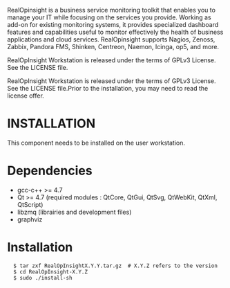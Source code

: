 RealOpinsight is a business service monitoring toolkit that enables you to manage your IT while focusing on the services you provide. Working as add-on for existing monitoring systems, it provides specialized dashboard features and capabilities useful to monitor effectively the health of business applications and cloud services. RealOpinsight supports Nagios, Zenoss, Zabbix, Pandora FMS, Shinken, Centreon, Naemon, Icinga, op5, and more. 

RealOpInsight Workstation is released under the terms of GPLv3 License. See the LICENSE file.


RealOpInsight Workstation is released under the terms of GPLv3 License.
See the LICENSE file.Prior to the installation, you may need to read
the license offer.
 

INSTALLATION
=
This component needs to be installed on the user workstation.

Dependencies
==

- gcc-c++ >= 4.7
- Qt >= 4.7 (required modules : QtCore, QtGui, QtSvg, QtWebKit, QtXml, QtScript)
- libzmq (librairies and development files)
- graphviz
 
Installation
==

```
  $ tar zxf RealOpInsightX.Y.Y.tar.gz  # X.Y.Z refers to the version
  $ cd RealOpInsight-X.Y.Z
  $ sudo ./install-sh
```

